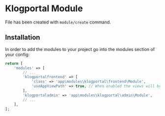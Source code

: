 # Klogportal Module
 
File has been created with `module/create` command. 
 
## Installation

In order to add the modules to your project go into the modules section of your config:

```php
return [
    'modules' => [
        // ...
        'klogportalfrontend' => [
            'class' => 'app\modules\klogportal\frontend\Module',
            'useAppViewPath' => true, // When enabled the views will be looked up in the @app/views folder, otherwise the views shipped with the module will be used.
        ],
        'klogportaladmin' => 'app\modules\klogportal\admin\Module',
        // ...
    ],
];
```